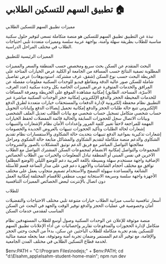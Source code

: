 # تطبيق السهم للتسكين الطلابي 🏠

مميزات تطبيق السهم للتسكين الطلابي

نبذة عن التطبيق
تطبيق السهم للتسكين هو منصة متكاملة تسعى لتوفير حلول سكنية مناسبة للطلاب بطريقة سهلة وآمنة، بواجهة عربية سلسة ومميزات متعددة تلبي احتياجات الطلاب في مختلف المراحل الدراسية.

المميزات الرئيسية للتطبيق

البحث المتقدم عن السكن
بحث سريع ومخصص حسب المنطقة والسعر والمميزات المطلوبة
تصفية النتائج حسب المسافة من الجامعة أو الكلية
عرض الخيارات المتاحة على الخريطة
البحث حسب نوع السكن (شقق، غرف مشتركة، استوديوهات)
عرض تفاصيل شاملة للسكن
صور عالية الدقة ومقاطع فيديو للوحدات السكنية
معلومات مفصلة عن المرافق والخدمات المتوفرة
عرض المميزات الخاصة بكل وحدة سكنية (عدد الغرف، الأسرّة، المساحة، الطابق)
إمكانية مشاهدة الموقع على الخريطة ومعرفة المسافات للخدمات المحيطة
الحجز والدفع الإلكتروني
إمكانية حجز الوحدات السكنية مباشرة عبر التطبيق
نظام محفظة إلكترونية لإدارة الدفعات والمستحقات
خيارات متعددة لطرق الدفع الإلكتروني
تتبع حالة طلبات الحجز والدفع
إمكانية تحميل إيصالات الدفع وإثباتات التحويل
حساب شخصي متكامل
تسجيل حساب شخصي مع بيانات الطالب
تعديل الملف الشخصي وبيانات الاتصال
سجل للحجوزات السابقة والحالية
قائمة المفضلات لحفظ الخيارات المهمة للمراجعة لاحقاً
تغيير كلمة المرور وإعدادات الأمان
نظام الإشعارات والتنبيهات
إشعارات لحالة الطلبات وتأكيد الحجوزات
تنبيهات بالعروض الجديدة والخصومات
إشعارات تذكيرية بمواعيد الدفع
تنبيهات بتحديث حالة الشكاوى والاستفسارات
نظام تقديم الشكاوى والدعم
منصة متكاملة لتقديم الشكاوى والمشاكل
متابعة حالة الشكوى ومراحل معالجتها
التواصل المباشر مع فريق الدعم
توثيق المشكلات بالصور والشروحات
المجموعات والتواصل
إمكانية الانضمام لمجموعات السكن المشترك
التواصل مع الطلاب الآخرين في نفس المبنى أو المنطقة
تبادل المعلومات والخبرات بين الطلاب
الخصائص الإضافية
واجهة مستخدم سهلة وبسيطة باللغة العربية
دعم للوضع الليلي (الوضع المظلم)
توافق مع مختلف أحجام الشاشات والأجهزة
دعم فني على مدار الساعة
قسم للأسئلة الشائعة والمساعدة
سهولة التصفح والاستخدام
تصميم متجاوب يعمل على مختلف الأجهزة
واجهة سلسة وسريعة الاستجابة
تبويب منطقي للأقسام المختلفة
إمكانية العمل دون اتصال بالإنترنت لبعض الخصائص
المميزات التنافسية

للطلاب

أسعار تنافسية تناسب ميزانية الطلاب
خيارات متنوعة تلبي مختلف الاحتياجات والتفضيلات
أمان وخصوصية في عمليات الحجز والدفع
توفير الوقت والجهد في البحث عن السكن المناسب
لمقدمي خدمات السكن

منصة موثوقة للإعلان عن الوحدات السكنية
وصول أوسع للطلاب المستهدفين
نظام متكامل لإدارة الحجوزات والمدفوعات
تقارير وإحصائيات عن أداء الإعلانات
تطبيق السهم للتسكين يقدم تجربة متكاملة للطلاب الباحثين عن سكن، بدءاً من البحث وحتى الحجز والإقامة، مع توفير الدعم المستمر وضمان تجربة آمنة وموثوقة، مما يجعله منصة مثالية لخدمة قطاع التسكين الطلابي في مختلف المدن الجامعية.

$env:PATH = "C:\Program Files\nodejs;" + $env:PATH; cd "d:\Elsahm_app\elsahm-student-home-main"; npm run dev